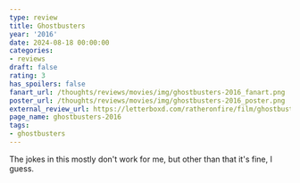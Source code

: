 ```yaml
---
type: review
title: Ghostbusters
year: '2016'
date: 2024-08-18 00:00:00
categories:
- reviews
draft: false
rating: 3
has_spoilers: false
fanart_url: /thoughts/reviews/movies/img/ghostbusters-2016_fanart.png
poster_url: /thoughts/reviews/movies/img/ghostbusters-2016_poster.png
external_review_url: https://letterboxd.com/ratheronfire/film/ghostbusters-2016/
page_name: ghostbusters-2016
tags:
- ghostbusters
---
```


The jokes in this mostly don't work for me, but other than that it's fine, I guess.

